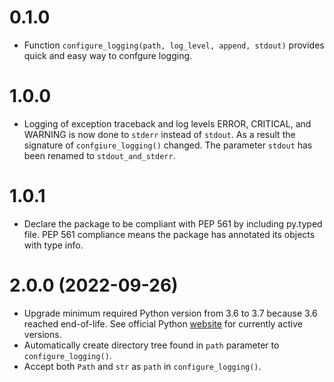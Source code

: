 # 0.1.0
* Function `configure_logging(path, log_level, append, stdout)` provides quick and easy way to confgure logging.

# 1.0.0
* Logging of exception traceback and log levels ERROR, CRITICAL, and WARNING is now done to `stderr` instead of `stdout`. As a result the signature of `confgiure_logging()` changed. The parameter `stdout` has been renamed to `stdout_and_stderr`.

# 1.0.1
* Declare the package to be compliant with PEP 561 by including py.typed file. PEP 561 compliance means the package has annotated its objects with type info.

# 2.0.0 (2022-09-26)
* Upgrade minimum required Python version from 3.6 to 3.7 because 3.6 reached end-of-life. See official Python [website](https://www.python.org/downloads) for currently active versions.
* Automatically create directory tree found in `path` parameter to `configure_logging()`.
* Accept both `Path` and `str` as `path` in `configure_logging()`.
